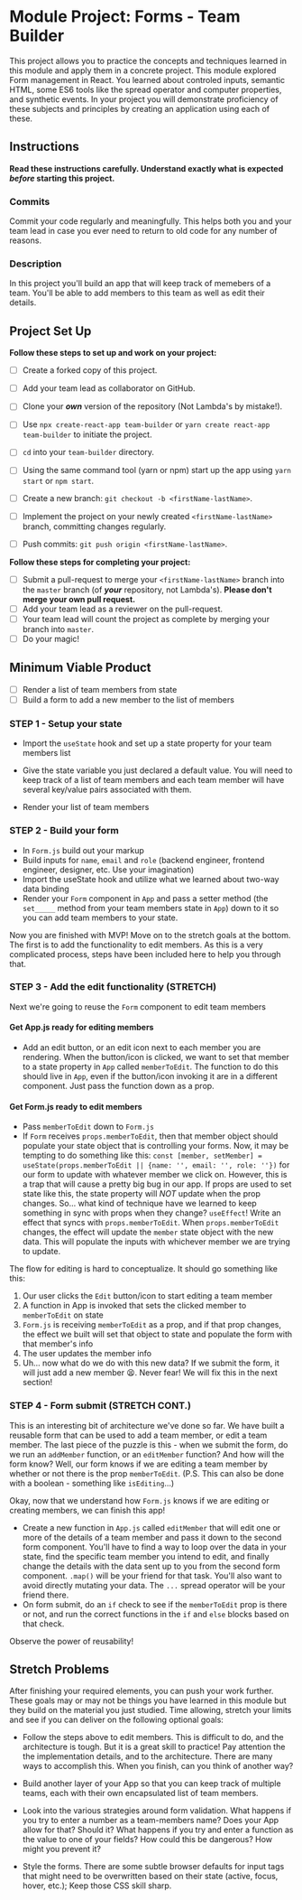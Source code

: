 # Module Project: Forms - Team Builder

This project allows you to practice the concepts and techniques learned in this module and apply them in a concrete project. This module explored Form management in React. You learned about controled inputs, semantic HTML, some ES6 tools like the spread operator and computer properties, and synthetic events. In your project you will demonstrate proficiency of these subjects and principles by creating an application using each of these.

## Instructions

**Read these instructions carefully. Understand exactly what is expected _before_ starting this project.**

### Commits

Commit your code regularly and meaningfully. This helps both you and your team lead in case you ever need to return to old code for any number of reasons.

### Description

In this project you'll build an app that will keep track of memebers of a team. You'll be able to add members to this team as well as edit their details.

## Project Set Up

**Follow these steps to set up and work on your project:**

-   [ ] Create a forked copy of this project.
-   [ ] Add your team lead as collaborator on GitHub.
-   [ ] Clone your ***own*** version of the repository (Not Lambda's by mistake!).

-   [ ] Use `npx create-react-app team-builder` or `yarn create react-app team-builder` to initiate the project.
-   [ ] `cd` into your `team-builder` directory.
-   [ ] Using the same command tool (yarn or npm) start up the app using `yarn start` or `npm start`.

-   [ ] Create a new branch: `git checkout -b <firstName-lastName>`.
-   [ ] Implement the project on your newly created `<firstName-lastName>` branch, committing changes regularly.
-   [ ] Push commits: `git push origin <firstName-lastName>`.

**Follow these steps for completing your project:**

-   [ ] Submit a pull-request to merge your `<firstName-lastName>` branch into the `master` branch (of ***your*** repository, not Lambda's). **Please don't merge your own pull request.**
-   [ ] Add your team lead as a reviewer on the pull-request.
-   [ ] Your team lead will count the project as complete by merging your branch into `master`.
-   [ ] Do your magic!

## Minimum Viable Product

-   [ ] Render a list of team members from state
-   [ ] Build a form to add a new member to the list of members

### STEP 1 - Setup your state

-   Import the `useState` hook and set up a state property for your team members list

-   Give the state variable you just declared a default value. You will need to keep track of a list of team members and each team member will have several key/value pairs associated with them.

-   Render your list of team members

### STEP 2 - Build your form

-   In `Form.js` build out your markup
-   Build inputs for `name`, `email` and `role` (backend engineer, frontend engineer, designer, etc. Use your imagination)
-   Import the useState hook and utilize what we learned about two-way data binding
-   Render your `Form` component in `App` and pass a setter method (the `set_____` method from your team members state in `App`) down to it so you can add team members to your state.

Now you are finished with MVP! Move on to the stretch goals at the bottom. The first is to add the functionality to edit members. As this is a very complicated process, steps have been included here to help you through that.

### STEP 3 - Add the edit functionality (STRETCH)

Next we're going to reuse the `Form` component to edit team members

#### Get App.js ready for editing members

-   Add an edit button, or an edit icon next to each member you are rendering. When the button/icon is clicked, we want to set that member to a state property in `App` called `memberToEdit`. The function to do this should live in `App`, even if the button/icon invoking it are in a different component. Just pass the function down as a prop.

#### Get Form.js ready to edit members

-   Pass `memberToEdit` down to `Form.js`
-   If `Form` receives `props.memberToEdit`, then that member object should populate your state object that is controlling your forms. Now, it may be tempting to do something like this: `const [member, setMember] = useState(props.memberToEdit || {name: '', email: '', role: ''})` for our form to update with whatever member we click on. However, this is a trap that will cause a pretty big bug in our app. If props are used to set state like this, the state property will _NOT_ update when the prop changes. So... what kind of technique have we learned to keep something in sync with props when they change? `useEffect`! Write an effect that syncs with `props.memberToEdit`. When `props.memberToEdit` changes, the effect will update the `member` state object with the new data. This will populate the inputs with whichever member we are trying to update.

The flow for editing is hard to conceptualize. It should go something like this:

1.  Our user clicks the `Edit` button/icon to start editing a team member
2.  A function in App is invoked that sets the clicked member to `memberToEdit` on state
3.  `Form.js` is receiving `memberToEdit` as a prop, and if that prop changes, the effect we built will set that object to state and populate the form with that member's info
4.  The user updates the member info
5.  Uh... now what do we do with this new data? If we submit the form, it will just add a new member 😫. Never fear! We will fix this in the next section!

### STEP 4 - Form submit (STRETCH CONT.)

This is an interesting bit of architecture we've done so far. We have built a reusable form that can be used to add a team member, or edit a team member. The last piece of the puzzle is this - when we submit the form, do we run an `addMember` function, or an `editMember` function? And how will the form know? Well, our form knows if we are editing a team member by whether or not there is the prop `memberToEdit`. (P.S. This can also be done with a boolean - something like `isEditing`...)

Okay, now that we understand how `Form.js` knows if we are editing or creating members, we can finish this app!

-   Create a new function in `App.js` called `editMember` that will edit one or more of the details of a team member and pass it down to the second form component. You'll have to find a way to loop over the data in your state, find the specific team member you intend to edit, and finally change the details with the data sent up to you from the second form component. `.map()` will be your friend for that task. You'll also want to avoid directly mutating your data. The `...` spread operator will be your friend there.
-   On form submit, do an `if` check to see if the `memberToEdit` prop is there or not, and run the correct functions in the `if` and `else` blocks based on that check.

Observe the power of reusability!

## Stretch Problems

After finishing your required elements, you can push your work further. These goals may or may not be things you have learned in this module but they build on the material you just studied. Time allowing, stretch your limits and see if you can deliver on the following optional goals:

-   Follow the steps above to edit members. This is difficult to do, and the architecture is tough. But it is a great skill to practice! Pay attention the the implementation details, and to the architecture. There are many ways to accomplish this. When you finish, can you think of another way?

-   Build another layer of your App so that you can keep track of multiple teams, each with their own encapsulated list of team members.

-   Look into the various strategies around form validation. What happens if you try to enter a number as a team-members name? Does your App allow for that? Should it? What happens if you try and enter a function as the value to one of your fields? How could this be dangerous? How might you prevent it?

-   Style the forms. There are some subtle browser defaults for input tags that might need to be overwritten based on their state (active, focus, hover, etc.); Keep those CSS skill sharp.

